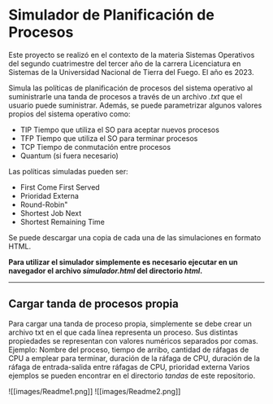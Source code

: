 # Simulador de Planificación de Procesos

Este proyecto se realizó en el contexto de la materia Sistemas Operativos del segundo cuatrimestre del tercer año de la carrera Licenciatura en Sistemas de la Universidad Nacional de Tierra del Fuego. El año es 2023.

Simula las políticas de planificación de procesos del sistema operativo al suministrarle una tanda de procesos a través de un archivo *.txt* que el usuario puede suministrar. Además, se puede parametrizar algunos valores propios del sistema operativo como: 
- TIP Tiempo que utiliza el SO para aceptar nuevos procesos
- TFP Tiempo que utiliza el SO para terminar procesos
- TCP Tiempo de conmutación entre procesos
- Quantum (si fuera necesario)
 
Las políticas simuladas pueden ser:
- First Come First Served
- Prioridad Externa
- Round-Robin"
- Shortest Job Next
- Shortest Remaining Time

Se puede descargar una copia de cada una de las simulaciones en formato HTML.

**Para utilizar el simulador simplemente es necesario ejecutar en un navegador el archivo _simulador.html_ del directorio _html_.**

-------------------------------------------------------------

## Cargar tanda de procesos propia
Para cargar una tanda de proceso propia, simplemente se debe crear un archivo txt en el que cada línea representa un proceso. Sus distintas propiedades se representan con valores numéricos separados por comas.
Ejemplo:
Nombre del proceso, tiempo de arribo, cantidad de ráfagas de CPU a emplear para terminar, duración de la ráfaga de CPU, duración de la ráfaga de entrada-salida entre ráfagas de CPU, prioridad externa
Varios ejemplos se pueden encontrar en el directorio _tandas_ de este repositorio.

![[images/Readme1.png]]
![[images/Readme2.png]]
